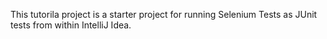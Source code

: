 This tutorila project is a starter project for running Selenium Tests as JUnit tests from within IntelliJ Idea.